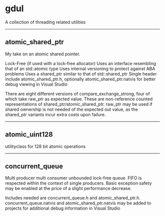 # gdul
 A collection of threading related utilities 
 
-------------------------------------------------------------------------------------------------------------------------------------------

## atomic_shared_ptr
My take on an atomic shared pointer.

Lock-Free (if used with a lock-free allocator)
Uses an interface resembling that of an std::atomic type
Uses internal versioning to protect against ABA problems
Uses a shared_ptr similar to that of std::shared_ptr
Single header include atomic_shared_ptr.h, optionally atomic_shared_ptr.natvis for better debug viewing in Visual Studio

There are eight different versions of compare_exchange_strong, four of which take raw_ptr as expected value. These are non-reference counted representations of shared_ptr/atomic_shared_ptr. raw_ptr may be used if shared ownership is not needed of the expected out value, as the shared_ptr variants incur extra costs upon failure.
 
-------------------------------------------------------------------------------------------------------------------------------------------

## atomic_uint128
utilityclass for 128 bit atomic operations

-------------------------------------------------------------------------------------------------------------------------------------------

## concurrent_queue
Multi producer multi consumer unbounded lock-free queue. FIFO is respected within the context of single producers. Basic exception safety may be enabled at the price of a slight performance decrease.

Includes needed are concurrent_queue.h and atomic_shared_ptr.h. concurrent_queue.natvis and atomic_shared_ptr.natvis may be added to projects for additional debug information in Visual Studio
